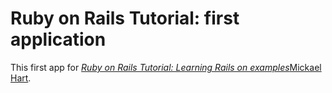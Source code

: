 # Ruby on Rails Tutorial: first application

This first app for
[*Ruby on Rails Tutorial: Learning Rails on examples*](http://railstutorial.org/)[Mickael Hart](http://michaelhart1.com/).